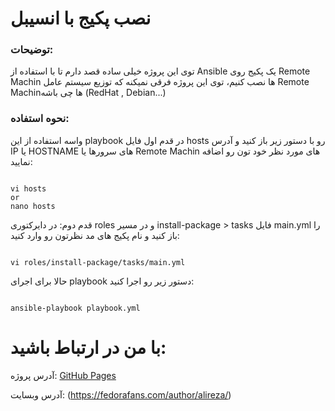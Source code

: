 <div dir=”rtl”>

# نصب پکیج با انسیبل

</div>
<div dir=”rtl”>

### توضیحات:
توی این پروژه خیلی ساده قصد دارم تا با استفاده از Ansible یک پکیج روی Remote Machin ها نصب کنیم، توی این پروژه فرقی نمیکنه که توزیع سیستم عامل Remote Machinها چی باشه (RedHat , Debian...)
</div>
<div dir=”rtl”>

### نحوه استفاده:
واسه استفاده از این playbook در قدم اول فایل hosts رو با دستور زیر باز کنید و آدرس IP یا HOSTNAME های سرورها یا Remote Machin های مورد نظر خود تون رو اضافه نمایید:
```

vi hosts
or
nano hosts
```

قدم دوم:
در دایرکتوری roles و در مسیر install-package > tasks فایل main.yml را باز کنید و نام پکیج های مد نظرتون رو وارد کنید:
```

vi roles/install-package/tasks/main.yml
```
حالا برای اجرای playbook دستور زیر رو اجرا کنید:
```

ansible-playbook playbook.yml
```
</div>
<div dir=”rtl”>

# با من در ارتباط باشید:

آدرس پروژه:  [GitHub Pages](https://github.com/alireza-fedora/install-package-with-ansible)

آدرس وبسایت: (https://fedorafans.com/author/alireza/)
</div>
